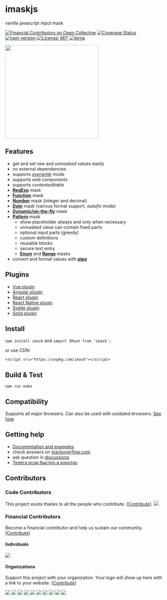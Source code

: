 # imaskjs
vanilla javascript input mask

[![Financial Contributors on Open Collective](https://opencollective.com/imask/all/badge.svg?label=financial+contributors)](https://opencollective.com/imask) [![Coverage Status](https://coveralls.io/repos/github/uNmAnNeR/imaskjs/badge.svg?branch=master)](https://coveralls.io/github/uNmAnNeR/imaskjs?branch=master)
[![npm version](https://badge.fury.io/js/imask.svg)](https://badge.fury.io/jas/imask)
[![License: MIT](https://img.shields.io/badge/License-MIT-yellow.svg)](https://opensource.org/licenses/MIT)
[![lerna](https://img.shields.io/badge/maintained%20with-lerna-cc00ff.svg)](https://lernajs.io/)

<a href="https://opencollective.com/imask/donate" target="_blank">
  <img src="https://opencollective.com/imask/donate/button.png?color=blue" width=300 />
</a>

## Features
* get and set *raw* and *unmasked* values easily
* no external dependencies
* supports *[overwrite](https://imask.js.org/guide.html#overwrite)* mode
* supports *web components*
* supports *contenteditable*
* **[RegExp](https://imask.js.org/guide.html#masked-base)** mask
* **[Function](https://imask.js.org/guide.html#masked-function)** mask
* **[Number](https://imask.js.org/guide.html#masked-number)** mask (integer and decimal)
* **[Date](https://imask.js.org/guide.html#masked-date)** mask (various format support, *autofix* mode)
* **[Dynamic/on-the-fly](https://imask.js.org/guide.html#masked-dynamic)** mask
* **[Pattern](https://imask.js.org/guide.html#masked-pattern)** mask
  - show placeholder always and only when necessary
  - unmasked value can contain fixed parts
  - optional input parts (greedy)
  - custom definitions
  - reusable blocks
  - secure text entry
  - **[Enum](https://imask.js.org/guide.html#masked-enum)** and **[Range](https://imask.js.org/guide.html#masked-range)** masks
* convert and format values with **[pipe](https://imask.js.org/guide.html#pipe)**

## Plugins
* [Vue plugin](https://github.com/uNmAnNeR/imaskjs/tree/master/packages/vue-imask)
* [Angular plugin](https://github.com/uNmAnNeR/imaskjs/tree/master/packages/angular-imask)
* [React plugin](https://github.com/uNmAnNeR/imaskjs/tree/master/packages/react-imask)
* [React Native plugin](https://github.com/uNmAnNeR/imaskjs/tree/master/packages/react-native-imask)
* [Svelte plugin](https://github.com/uNmAnNeR/imaskjs/tree/master/packages/svelte-imask)
* [Solid plugin](https://github.com/uNmAnNeR/imaskjs/tree/master/packages/solid-imask)

## Install
`npm install imask` and `import IMask from 'imask';`

or use CDN:

`<script src="https://unpkg.com/imask"></script>`

## Build & Test
`npm run make`

## Compatibility
Supports all major browsers. Can also be used with outdated browsers. [See how](https://imask.js.org/guide.html#support-outdated)

## Getting help
- [Documentation and examples](https://imask.js.org/)
- check answers on [stackoverflow.com](https://stackoverflow.com)
- ask question in [discussions](https://github.com/uNmAnNeR/imaskjs/discussions)
- [Телега если быстро и коротко](https://t.me/imaskjs)

## Contributors

### Code Contributors

This project exists thanks to all the people who contribute. [[Contribute](CONTRIBUTING.md)].
<a href="https://github.com/uNmAnNeR/imaskjs/graphs/contributors"><img src="https://opencollective.com/imask/contributors.svg?width=890&button=false" /></a>

### Financial Contributors

Become a financial contributor and help us sustain our community. [[Contribute](https://opencollective.com/imask/contribute)]

#### Individuals

<a href="https://opencollective.com/imask"><img src="https://opencollective.com/imask/individuals.svg?width=890"></a>

#### Organizations

Support this project with your organization. Your logo will show up here with a link to your website. [[Contribute](https://opencollective.com/imask/contribute)]

<a href="https://opencollective.com/imask/organization/0/website"><img src="https://opencollective.com/imask/organization/0/avatar.svg"></a>
<a href="https://opencollective.com/imask/organization/1/website"><img src="https://opencollective.com/imask/organization/1/avatar.svg"></a>
<a href="https://opencollective.com/imask/organization/2/website"><img src="https://opencollective.com/imask/organization/2/avatar.svg"></a>
<a href="https://opencollective.com/imask/organization/3/website"><img src="https://opencollective.com/imask/organization/3/avatar.svg"></a>
<a href="https://opencollective.com/imask/organization/4/website"><img src="https://opencollective.com/imask/organization/4/avatar.svg"></a>
<a href="https://opencollective.com/imask/organization/5/website"><img src="https://opencollective.com/imask/organization/5/avatar.svg"></a>
<a href="https://opencollective.com/imask/organization/6/website"><img src="https://opencollective.com/imask/organization/6/avatar.svg"></a>
<a href="https://opencollective.com/imask/organization/7/website"><img src="https://opencollective.com/imask/organization/7/avatar.svg"></a>
<a href="https://opencollective.com/imask/organization/8/website"><img src="https://opencollective.com/imask/organization/8/avatar.svg"></a>
<a href="https://opencollective.com/imask/organization/9/website"><img src="https://opencollective.com/imask/organization/9/avatar.svg"></a>
